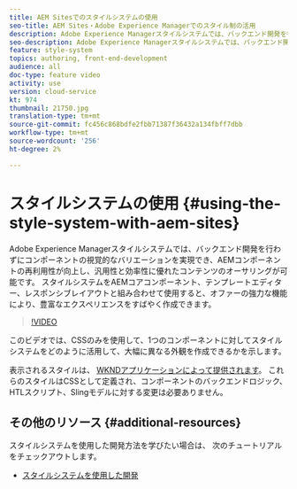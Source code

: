 ```yaml
---
title: AEM Sitesでのスタイルシステムの使用
seo-title: AEM Sites・Adobe Experience Managerでのスタイル制の活用
description: Adobe Experience Managerスタイルシステムでは、バックエンド開発を行わずにコンポーネントの視覚的なバリエーションを実現でき、AEMコンポーネントの再利用性が向上し、汎用性と効率性に優れたコンテンツのオーサリングが可能です。 スタイルシステムをAEMコアコンポーネント、テンプレートエディター、レスポンシブレイアウトと組み合わせて使用すると、オファーの強力な機能により、豊富なエクスペリエンスをすばやく作成できます。
seo-description: Adobe Experience Managerスタイルシステムでは、バックエンド開発を行わずにコンポーネントの視覚的なバリエーションを実現でき、AEMコンポーネントの再利用性が向上し、汎用性と効率性に優れたコンテンツのオーサリングが可能です。 スタイルシステムをAEMコアコンポーネント、テンプレートエディター、レスポンシブレイアウトと組み合わせて使用すると、オファーの強力な機能により、豊富なエクスペリエンスをすばやく作成できます。
feature: style-system
topics: authoring, front-end-development
audience: all
doc-type: feature video
activity: use
version: cloud-service
kt: 974
thumbnail: 21750.jpg
translation-type: tm+mt
source-git-commit: fc456c868bdfe2fbb71387f36432a134fbff7dbb
workflow-type: tm+mt
source-wordcount: '256'
ht-degree: 2%

---
```



# スタイルシステムの使用 {#using-the-style-system-with-aem-sites}

Adobe Experience Managerスタイルシステムでは、バックエンド開発を行わずにコンポーネントの視覚的なバリエーションを実現でき、AEMコンポーネントの再利用性が向上し、汎用性と効率性に優れたコンテンツのオーサリングが可能です。 スタイルシステムをAEMコアコンポーネント、テンプレートエディター、レスポンシブレイアウトと組み合わせて使用すると、オファーの強力な機能により、豊富なエクスペリエンスをすばやく作成できます。

>[!VIDEO](https://video.tv.adobe.com/v/21750/?quality=12&learn=on)

このビデオでは、CSSのみを使用して、1つのコンポーネントに対してスタイルシステムをどのように活用して、大幅に異なる外観を作成できるかを示します。

表示されるスタイルは、 [WKNDアプリケーションによって提供されます](https://github.com/adobe/aem-guides-wknd)。 これらのスタイルはCSSとして定義され、コンポーネントのバックエンドロジック、HTLスクリプト、Slingモデルに対する変更は必要ありません。

## その他のリソース {#additional-resources}

スタイルシステムを使用した開発方法を学びたい場合は、 次のチュートリアルをチェックアウトします。

* [スタイルシステムを使用した開発](https://experienceleague.adobe.com/docs/experience-manager-learn/getting-started-wknd-tutorial-develop/style-system.html)
